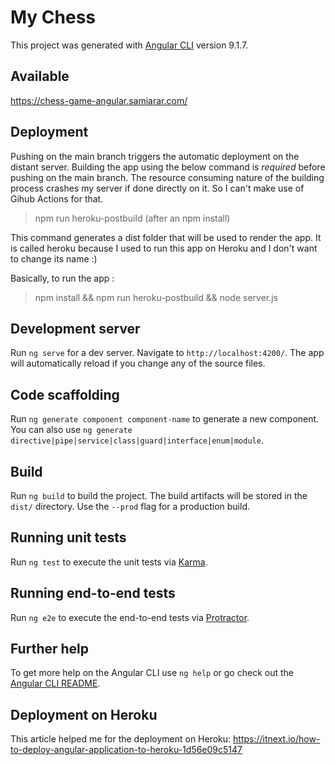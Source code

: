 # My Chess

This project was generated with [Angular CLI](https://github.com/angular/angular-cli) version 9.1.7.

## Available

https://chess-game-angular.samiarar.com/

## Deployment

Pushing on the main branch triggers the automatic deployment on the distant server. Building the app using the below command is _required_ before pushing on the main branch. The resource consuming nature of the building process crashes my server if done directly on it. So I can't make use of Gihub Actions for that.

> npm run heroku-postbuild (after an npm install)

This command generates a dist folder that will be used to render the app. It is called heroku because I used to run this app on Heroku and I don't want to change its name :)

Basically, to run the app :

> npm install && npm run heroku-postbuild && node server.js

## Development server

Run `ng serve` for a dev server. Navigate to `http://localhost:4200/`. The app will automatically reload if you change any of the source files.

## Code scaffolding

Run `ng generate component component-name` to generate a new component. You can also use `ng generate directive|pipe|service|class|guard|interface|enum|module`.

## Build

Run `ng build` to build the project. The build artifacts will be stored in the `dist/` directory. Use the `--prod` flag for a production build.

## Running unit tests

Run `ng test` to execute the unit tests via [Karma](https://karma-runner.github.io).

## Running end-to-end tests

Run `ng e2e` to execute the end-to-end tests via [Protractor](http://www.protractortest.org/).

## Further help

To get more help on the Angular CLI use `ng help` or go check out the [Angular CLI README](https://github.com/angular/angular-cli/blob/master/README.md).

## Deployment on Heroku

This article helped me for the deployment on Heroku: https://itnext.io/how-to-deploy-angular-application-to-heroku-1d56e09c5147
